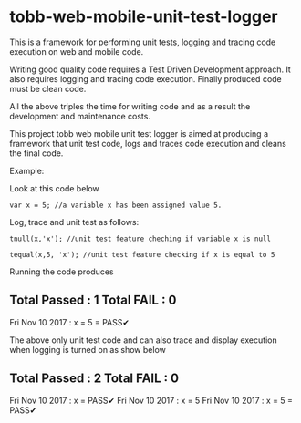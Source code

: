 # tobb-web-mobile-unit-test-logger

This is a framework for performing unit tests, logging and tracing code execution on web and mobile code.

Writing good quality code requires a Test Driven Development approach. It also requires logging and tracing code execution. Finally 
produced code must be clean code.

All the above triples the time for writing code and as a result the development and maintenance costs. 

This project tobb web mobile unit test logger is aimed at producing a framework that unit test code, logs and traces code execution and 
cleans the final code.

Example:

Look at this code below

	var x = 5; //a variable x has been assigned value 5.

Log, trace and unit test  as follows:

	tnull(x,'x'); //unit test feature cheching if variable x is null
	
	tequal(x,5, 'x'); //unit test feature checking if x is equal to 5
  
  Running the code produces
  
Total Passed : 1
Total FAIL : 0
-------------------------------
Fri Nov 10 2017 : x = 5 = PASS✔

The above only unit test code and can also trace and display execution when logging is turned on as show below

Total Passed : 2
Total FAIL : 0
-------------------------------
Fri Nov 10 2017 : x = PASS✔
Fri Nov 10 2017 : x = 5
Fri Nov 10 2017 : x = 5 = PASS✔

